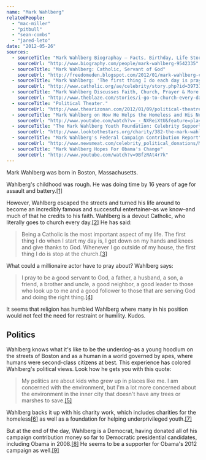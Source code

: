 ```yaml
---
name: "Mark Wahlberg"
relatedPeople:
  - "mac-miller"
  - "pitbull"
  - "sean-combs"
  - "jared-leto"
date: "2012-05-26"
sources:
  - sourceTitle: "Mark Wahlberg Biographay – Facts, Birthday, Life Story"
    sourceUrl: "http://www.biography.com/people/mark-wahlberg-9542335"
  - sourceTitle: "Mark Wahlberg: Catholic, Servant of God"
    sourceUrl: "http://freedomeden.blogspot.com/2012/01/mark-wahlberg-catholic-servant-of-god.html"
  - sourceTitle: "Mark Wahlberg: 'The first thing I do each day is pray.'"
    sourceUrl: "http://www.catholic.org/ae/celebrity/story.php?id=39731"
  - sourceTitle: "Mark Wahlberg Discusses Faith, Church, Prayer & More With Piers Morgan"
    sourceUrl: "http://www.theblaze.com/stories/i-go-to-church-every-day-actor-mark-wahlberg-credits-faith-for-turning-his-life-around/"
  - sourceTitle: "Political Theater."
    sourceUrl: "http://www.thearizonan.com/2012/01/09/political-theatre/"
  - sourceTitle: "Mark Wahlberg on How He Helps the Homeless and His New Movie Directed by Seth McFarlane"
    sourceUrl: "http://www.youtube.com/watch?v=_-_NXReiXtU&feature=player_embedded"
  - sourceTitle: "The Mark Wahlberg Youth Foundation: Celebrity Supporters"
    sourceUrl: "http://www.looktothestars.org/charity/382-the-mark-wahlberg-youth-foundation"
  - sourceTitle: "Mark Wahlberg's Federal Campaign Contribution Report"
    sourceUrl: "http://www.newsmeat.com/celebrity_political_donations/Mark_Wahlberg.php"
  - sourceTitle: "Mark Wahlberg Hopes For Obama's Change"
    sourceUrl: "http://www.youtube.com/watch?v=9BfzRAt4r7k"
---
```


Mark Wahlberg was born in Boston, Massachusetts.

Wahlberg's childhood was rough. He was doing time by 16 years of age for assault and battery.<a class="source-citation" href="http://www.biography.com/people/mark-wahlberg-9542335" title="Mark Wahlberg Biographay – Facts, Birthday, Life Story">[1]</a>

However, Wahlberg escaped the streets and turned his life around to become an incredibly famous and successful entertainer–as we know–and much of that he credits to his faith. Wahlberg is a devout Catholic, who literally goes to church every day.<a class="source-citation" href="http://freedomeden.blogspot.com/2012/01/mark-wahlberg-catholic-servant-of-god.html" title="Mark Wahlberg: Catholic, Servant of God">[2]</a> He has said:

>Being a Catholic is the most important aspect of my life. The first thing I do when I start my day is, I get down on my hands and knees and give thanks to God. Whenever I go outside of my house, the first thing I do is stop at the church.<a class="source-citation" href="http://www.catholic.org/ae/celebrity/story.php?id=39731" title="Mark Wahlberg: &apos;The first thing I do each day is pray.&apos;">[3]</a>

What could a millionaire actor have to pray about? Wahlberg says:

>I pray to be a good servant to God, a father, a husband, a son, a friend, a brother and uncle, a good neighbor, a good leader to those who look up to me and a good follower to those that are serving God and doing the right thing.<a class="source-citation" href="http://www.theblaze.com/stories/i-go-to-church-every-day-actor-mark-wahlberg-credits-faith-for-turning-his-life-around/" title="Mark Wahlberg Discusses Faith, Church, Prayer &amp; More With Piers Morgan">[4]</a>

It seems that religion has humbled Wahlberg where many in his position would not feel the need for restraint or humility. Kudos.


## Politics

Wahlberg knows what it's like to be the underdog–as a young hoodlum on the streets of Boston and as a human in a world governed by apes, where humans were second-class citizens at best. This experience has colored Wahlberg's political views. Look how he gets you with this quote:

>My politics are about kids who grew up in places like me. I am concerned with the environment, but I'm a lot more concerned about the environment in the inner city that doesn't have any trees or marshes to save.<a class="source-citation" href="http://www.thearizonan.com/2012/01/09/political-theatre/" title="Political Theater.">[5]</a>

Wahlberg backs it up with his charity work, which includes charities for the homeless<a class="source-citation" href="http://www.youtube.com/watch?v=_-_NXReiXtU&feature=player_embedded" title="Mark Wahlberg on How He Helps the Homeless and His New Movie Directed by Seth McFarlane">[6]</a> as well as a foundation for helping underprivileged youth.<a class="source-citation" href="http://www.looktothestars.org/charity/382-the-mark-wahlberg-youth-foundation" title="The Mark Wahlberg Youth Foundation: Celebrity Supporters">[7]</a>

But at the end of the day, Wahlberg is a Democrat, having donated all of his campaign contribution money so far to Democratic presidential candidates, including Obama in 2008.<a class="source-citation" href="http://www.newsmeat.com/celebrity_political_donations/Mark_Wahlberg.php" title="Mark Wahlberg&apos;s Federal Campaign Contribution Report">[8]</a> He seems to be a supporter for Obama's 2012 campaign as well.<a class="source-citation" href="http://www.youtube.com/watch?v=9BfzRAt4r7k" title="Mark Wahlberg Hopes For Obama&apos;s Change">[9]</a>